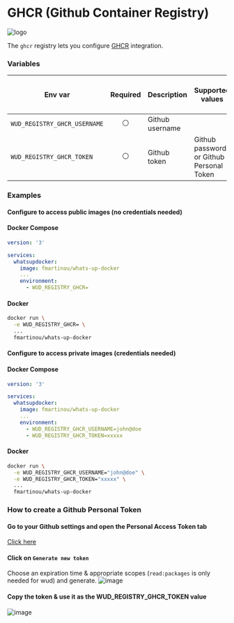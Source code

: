 # GHCR (Github Container Registry)
![logo](github.png)

The `ghcr` registry lets you configure [GHCR](https://docs.github.com/en/packages/working-with-a-github-packages-registry/working-with-the-docker-registry) integration.

### Variables

| Env var                      | Required       | Description     | Supported values                         | Default value when missing |
| ---------------------------- |:--------------:| --------------- | ---------------------------------------- | -------------------------- | 
| `WUD_REGISTRY_GHCR_USERNAME` | :white_circle: | Github username |                                          |                            |
| `WUD_REGISTRY_GHCR_TOKEN`    | :white_circle: | Github token    | Github password or Github Personal Token |                            |

### Examples

#### Configure to access public images (no credentials needed)

<!-- tabs:start -->
#### **Docker Compose**
```yaml
version: '3'

services:
  whatsupdocker:
    image: fmartinou/whats-up-docker
    ...
    environment:
      - WUD_REGISTRY_GHCR=
```
#### **Docker**
```bash
docker run \
  -e WUD_REGISTRY_GHCR= \
  ...
  fmartinou/whats-up-docker
```
<!-- tabs:end -->

#### Configure to access private images (credentials needed)

<!-- tabs:start -->
#### **Docker Compose**
```yaml
version: '3'

services:
  whatsupdocker:
    image: fmartinou/whats-up-docker
    ...
    environment:
      - WUD_REGISTRY_GHCR_USERNAME=john@doe
      - WUD_REGISTRY_GHCR_TOKEN=xxxxx 
```
#### **Docker**
```bash
docker run \
  -e WUD_REGISTRY_GHCR_USERNAME="john@doe" \
  -e WUD_REGISTRY_GHCR_TOKEN="xxxxx" \
  ...
  fmartinou/whats-up-docker
```
<!-- tabs:end -->

### How to create a Github Personal Token
#### Go to your Github settings and open the Personal Access Token tab
[Click here](https://github.com/settings/tokens)

#### Click on `Generate new token`
Choose an expiration time & appropriate scopes (`read:packages` is only needed for wud) and generate.
![image](ghcr_01.png)

#### Copy the token & use it as the WUD_REGISTRY_GHCR_TOKEN value
![image](ghcr_02.png)
